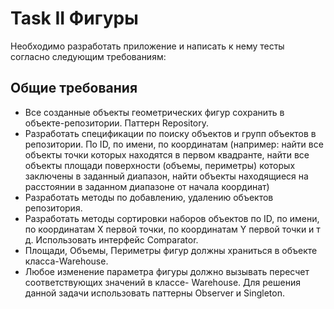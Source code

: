 # Task II Фигуры

Необходимо разработать приложение и написать к нему тесты согласно следующим требованиям:

## Общие требования

- Все созданные объекты геометрических фигур сохранить в объекте-репозитории. Паттерн Repository.
- Разработать спецификации по поиску объектов и групп объектов в репозитории. По ID, по имени, по координатам (например: найти все объекты точки которых находятся в первом квадранте, найти все объекты площади поверхности (объемы, периметры) которых заключены в заданный диапазон, найти объекты находящиеся на расстоянии в заданном диапазоне от начала координат)
- Разработать методы по добавлению, удалению объектов репозитория.
- Разработать методы сортировки наборов объектов по ID, по имени, по координатам Х первой точки, по координатам Y первой точки и т д. Использовать интерфейс Comparator.
- Площади, Объемы, Периметры фигур должны храниться в объекте класса-Warehouse.
- Любое изменение параметра фигуры должно вызывать пересчет соответствующих значений в классе- Warehouse. Для решения данной задачи использовать паттерны Observer и Singleton.
